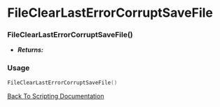 # FileClearLastErrorCorruptSaveFile

### FileClearLastErrorCorruptSaveFile()
- ***Returns:*** 

### Usage

```Lua
FileClearLastErrorCorruptSaveFile()
```


[Back To Scripting Documentation](../README.md)
